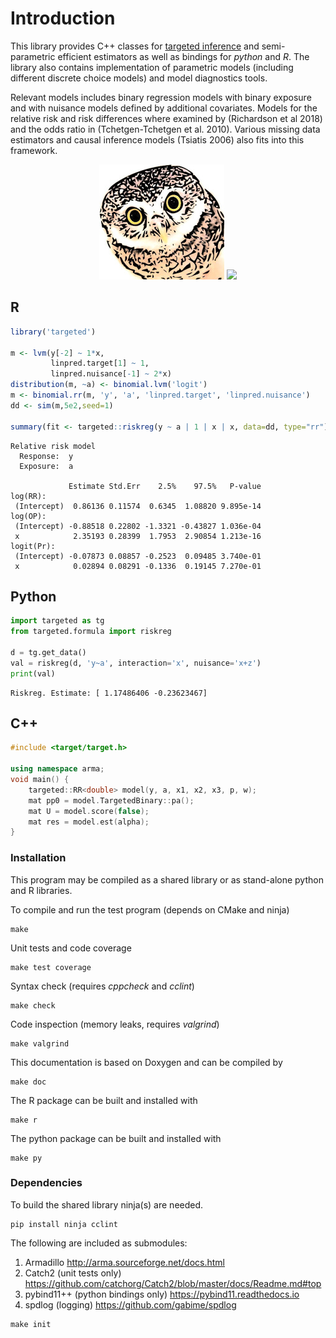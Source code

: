 
# Introduction

This library provides C++ classes for [targeted
inference](targeted.md) and semi-parametric efficient estimators as
well as bindings for *python* and *R*. The library also contains
implementation of parametric models (including different discrete
choice models) and model diagnostics tools.

Relevant models includes binary regression models with binary exposure
and with nuisance models defined by additional covariates. Models for
the relative risk and risk differences where examined by (Richardson
et al 2018) and the odds ratio in (Tchetgen-Tchetgen et
al. 2010). Various missing data estimators and causal inference models
(Tsiatis 2006) also fits into this framework.

<p align="center">
  <img width="200"  src="doc/images/targeted.jpg">
  <img width="200"  src="images/targeted.jpg">
</p>

## R
```r
library('targeted')

m <- lvm(y[-2] ~ 1*x,
         linpred.target[1] ~ 1,
         linpred.nuisance[-1] ~ 2*x)
distribution(m, ~a) <- binomial.lvm('logit')
m <- binomial.rr(m, 'y', 'a', 'linpred.target', 'linpred.nuisance')
dd <- sim(m,5e2,seed=1)

summary(fit <- targeted::riskreg(y ~ a | 1 | x | x, data=dd, type="rr"))
```

```
Relative risk model
  Response:  y 
  Exposure:  a 

             Estimate Std.Err    2.5%    97.5%   P-value
log(RR):                                                
 (Intercept)  0.86136 0.11574  0.6345  1.08820 9.895e-14
log(OP):                                                
 (Intercept) -0.88518 0.22802 -1.3321 -0.43827 1.036e-04
 x            2.35193 0.28399  1.7953  2.90854 1.213e-16
logit(Pr):                                              
 (Intercept) -0.07873 0.08857 -0.2523  0.09485 3.740e-01
 x            0.02894 0.08291 -0.1336  0.19145 7.270e-01
```

## Python
```python
import targeted as tg
from targeted.formula import riskreg

d = tg.get_data()
val = riskreg(d, 'y~a', interaction='x', nuisance='x+z')
print(val)

```

```
Riskreg. Estimate: [ 1.17486406 -0.23623467]
```

## C++
```cpp
#include <target/target.h>

using namespace arma;
void main() {
	targeted::RR<double> model(y, a, x1, x2, x3, p, w);
	mat pp0 = model.TargetedBinary::pa();
    mat U = model.score(false);
    mat res = model.est(alpha);
}

```

### Installation

This program may be compiled as a shared library or as stand-alone
python and R libraries.


To compile and run the test program (depends on CMake and ninja)
```
make
```	

Unit tests and code coverage
```
make test coverage
```

Syntax check (requires *cppcheck* and *cclint*) 
```
make check
```

Code inspection (memory leaks, requires *valgrind*)
```
make valgrind
```

This documentation is based on Doxygen and can be compiled by
```
make doc
```

The R package can be built and installed with
```
make r
```

The python package can be built and installed with
```
make py
```

### Dependencies

To build the shared library ninja(s) are needed.
```
pip install ninja cclint 

```

The following are included as submodules:
1. Armadillo <http://arma.sourceforge.net/docs.html>
2. Catch2 (unit tests only) <https://github.com/catchorg/Catch2/blob/master/docs/Readme.md#top>
3. pybind11++ (python bindings only) <https://pybind11.readthedocs.io>
4. spdlog (logging) <https://github.com/gabime/spdlog>
```
make init
```


